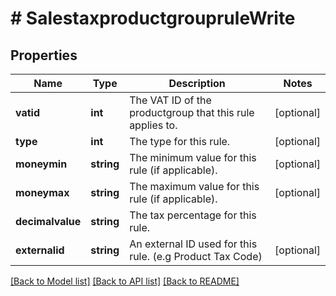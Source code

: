 # # SalestaxproductgroupruleWrite

## Properties

Name | Type | Description | Notes
------------ | ------------- | ------------- | -------------
**vatid** | **int** | The VAT ID of the productgroup that this rule applies to. | [optional]
**type** | **int** | The type for this rule. | [optional]
**moneymin** | **string** | The minimum value for this rule (if applicable). | [optional]
**moneymax** | **string** | The maximum value for this rule (if applicable). | [optional]
**decimalvalue** | **string** | The tax percentage for this rule. |
**externalid** | **string** | An external ID used for this rule. (e.g Product Tax Code) | [optional]

[[Back to Model list]](../../README.md#models) [[Back to API list]](../../README.md#endpoints) [[Back to README]](../../README.md)
